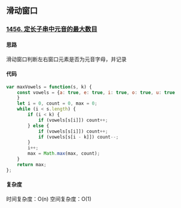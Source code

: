 ## 滑动窗口
### [1456. 定长子串中元音的最大数目](https://leetcode-cn.com/problems/maximum-number-of-vowels-in-a-substring-of-given-length/)
#### 思路
滑动窗口判断左右窗口元素是否为元音字母，并记录
#### 代码
```js
var maxVowels = function(s, k) {
    const vowels = {a: true, e: true, i: true, o: true, u: true
    }
    let i = 0, count = 0, max = 0;
    while (i < s.length) {
        if (i < k) {
            if (vowels[s[i]]) count++;
        } else {
            if (vowels[s[i]]) count++;
            if (vowels[s[i - k]]) count--;
        }
        i++;
        max = Math.max(max, count);
    }
    return max;
};
```
#### 复杂度
时间复杂度：O(n)
空间复杂度：O(1)